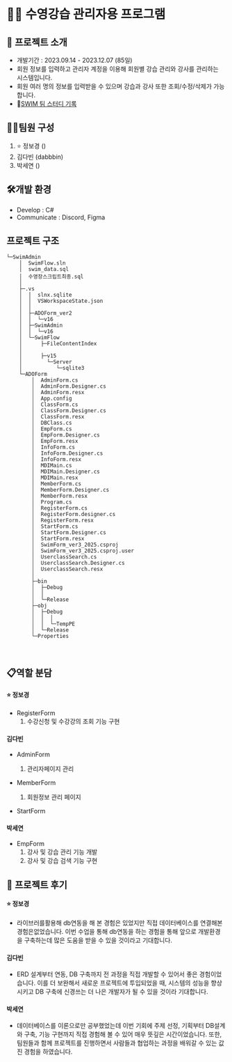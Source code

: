 
# 🏊‍♀️ 수영강습 관리자용 프로그램

## 🤽 프로젝트 소개
* 개발기간 : 2023.09.14 - 2023.12.07 (85일)
* 회원 정보를 입력하고 관리자 계정을 이용해 회원별 강습 관리와 강사를 관리하는 시스템입니다.
* 회원 여러 명의 정보를 입력받을 수 있으며 강습과 강사 또한 조회/수정/삭제가 가능합니다.
* 🔗[SWIM 팀 스터디 기록]()

## 🧑‍💻팀원 구성

1. ⭐️ 정보경 ()
2. 김다빈 (dabbbin)
3. 박세연 ()

## 🛠️개발 환경
* Develop : C#
* Communicate : Discord, Figma


## 프로젝트 구조
```
└─SwimAdmin
    │  SwimFlow.sln
    │  swim_data.sql
    │  수영장스크립트최종.sql
    │  
    ├─.vs
    │  │  slnx.sqlite
    │  │  VSWorkspaceState.json
    │  │  
    │  ├─ADOForm_ver2
    │  │  └─v16
    │  ├─SwimAdmin
    │  │  └─v16
    │  └─SwimFlow
    │      ├─FileContentIndex
    │
    │      ├─v15
    │        └─Server
    │           └─sqlite3    
    └─ADOForm
        │  AdminForm.cs
        │  AdminForm.Designer.cs
        │  AdminForm.resx
        │  App.config
        │  ClassForm.cs
        │  ClassForm.Designer.cs
        │  ClassForm.resx
        │  DBClass.cs
        │  EmpForm.cs
        │  EmpForm.Designer.cs
        │  EmpForm.resx
        │  InfoForm.cs
        │  InfoForm.Designer.cs
        │  InfoForm.resx
        │  MDIMain.cs
        │  MDIMain.Designer.cs
        │  MDIMain.resx
        │  MemberForm.cs
        │  MemberForm.Designer.cs
        │  MemberForm.resx
        │  Program.cs
        │  RegisterForm.cs
        │  RegisterForm.designer.cs
        │  RegisterForm.resx
        │  StartForm.cs
        │  StartForm.Designer.cs
        │  StartForm.resx
        │  SwimForm_ver3_2025.csproj
        │  SwimForm_ver3_2025.csproj.user
        │  UserclassSearch.cs
        │  UserclassSearch.Designer.cs
        │  UserclassSearch.resx
        │  
        ├─bin
        │  ├─Debug
        │  │      
        │  └─Release
        ├─obj
        │  ├─Debug
        │  │  │  
        │  │  └─TempPE         
        │  └─Release       
        └─Properties

```
<br>

## 📋역할 분담

#### ⭐️ 정보경
* RegisterForm
  1. 수강신청 및 수강강의 조회 기능 구현

#### 김다빈
* AdminForm
  1. 관리자페이지 관리 
 
* MemberForm
  1. 회원정보 관리 페이지
 
* StartForm
 
#### 박세연
* EmpForm
  1. 강사 및 강습 관리 기능 개발
  2. 강사 및 강습 검색 기능 구현

## 📕 프로젝트 후기

#### ⭐️ 정보경
* 라이브러를활용해 db연동을 해 본 경험은 있었지만 직접 데이터베이스를 연결해본 경험은없었습니다. 이번 수업을 통해 db연동을 하는 경험을 통해 앞으로 개발환경을 구축하는데 많은 도움을 받을 수 있을 것이라고 기대합니다.

#### 김다빈
* ERD 설계부터 연동, DB 구축까지 전 과정을 직접 개발할 수 있어서  좋은 경험이었습니다. 이를 더 보완해서 새로운 프로젝트에 투입되었을 때, 시스템의 성능을 향상시키고 DB 구축에 신경쓰는 더 나은 개발자가 될 수 있을 것이라 기대합니다.  

#### 박세연
* 데이터베이스를 이론으로만 공부했었는데 이번 기회에 주제 선정, 기획부터 DB설계와 구축, 기능 구현까지 직접 경험해 볼 수 있어 매우 뜻깊은 시간이었습니다. 또한, 팀원들과 함께 프로젝트를 진행하면서 사람들과 협업하는 과정을 배워갈 수 있는 값진 경험을 하였습니다.



